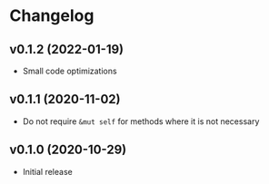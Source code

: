 # Changelog

## v0.1.2 (2022-01-19)

* Small code optimizations

## v0.1.1 (2020-11-02)

* Do not require `&mut self` for methods where it is not necessary

## v0.1.0 (2020-10-29)

* Initial release

